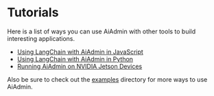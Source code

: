 # Tutorials

Here is a list of ways you can use AiAdmin with other tools to build interesting applications.

- [Using LangChain with AiAdmin in JavaScript](./tutorials/langchainjs.md)
- [Using LangChain with AiAdmin in Python](./tutorials/langchainpy.md)
- [Running AiAdmin on NVIDIA Jetson Devices](./tutorials/nvidia-jetson.md)

Also be sure to check out the [examples](../examples) directory for more ways to use AiAdmin.
